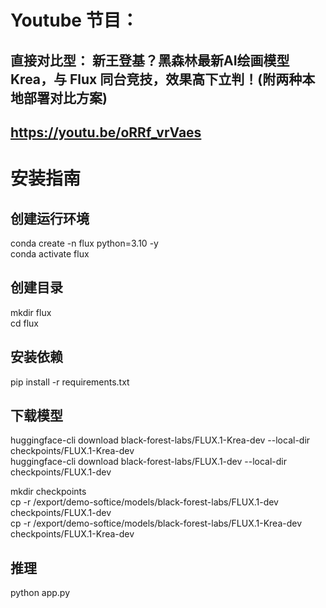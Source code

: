 # Youtube 节目：
## 直接对比型： 新王登基？黑森林最新AI绘画模型 Krea，与 Flux 同台竞技，效果高下立判！(附两种本地部署对比方案)
## https://youtu.be/oRRf_vrVaes

# 安装指南
## 创建运行环境
conda create -n flux python=3.10 -y  
conda activate flux  

## 创建目录
mkdir flux  
cd flux  

## 安装依赖
pip install -r requirements.txt  

## 下载模型
huggingface-cli download black-forest-labs/FLUX.1-Krea-dev  --local-dir checkpoints/FLUX.1-Krea-dev  
huggingface-cli download black-forest-labs/FLUX.1-dev  --local-dir checkpoints/FLUX.1-dev  

mkdir checkpoints  
cp -r /export/demo-softice/models/black-forest-labs/FLUX.1-dev checkpoints/FLUX.1-dev  
cp -r /export/demo-softice/models/black-forest-labs/FLUX.1-Krea-dev checkpoints/FLUX.1-Krea-dev  

## 推理
python app.py  



  












 
















